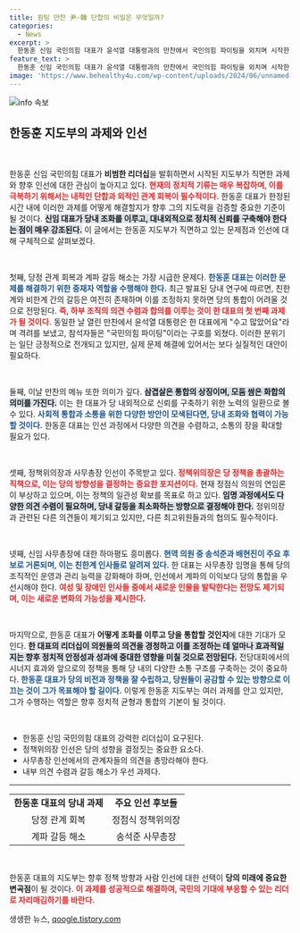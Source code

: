 ```yaml
---
title: 원팀 만찬 尹·韓 단합의 비밀은 무엇일까?
categories:
  - News
excerpt: >
  한동훈 신임 국민의힘 대표가 윤석열 대통령과의 만찬에서 국민의힘 파이팅을 외치며 시작한 여정! 그러나 계파 간 긴장과 인선에 대한 구설수는 여전히 남아 있다. 새로운 지도부가 헤쳐 나가야 할 과제가 산적하다. 클릭해 더 알아보세요!
feature_text: >
  한동훈 신임 국민의힘 대표가 윤석열 대통령과의 만찬에서 국민의힘 파이팅을 외치며 시작한 여정! 그러나 계파 간 긴장과 인선에 대한 구설수는 여전히 남아 있다. 새로운 지도부가 헤쳐 나가야 할 과제가 산적하다. 클릭해 더 알아보세요!
image: 'https://www.behealthy4u.com/wp-content/uploads/2024/06/unnamed-file.png'
---
```


<p><img src="https://www.behealthy4u.com/wp-content/uploads/2024/06/unnamed-file.png" alt="info 속보" /></p>

<h2 data-ke-size="size26">한동훈 지도부의 과제와 인선</h2>

<p data-ke-size="size16">&nbsp;</p>

<p>한동훈 신임 국민의힘 대표가 <strong>비범한 리더십</strong>을 발휘하면서 시작된 지도부가 직면한 과제와 향후 인선에 대한 관심이 높아지고 있다. <b><span style="color: #ee2323;">현재의 정치적 기류는 매우 복잡하며, 이를 극복하기 위해서는 내적인 단합과 외적인 관계 회복이 필수적이다.</span></b> 한동훈 대표가 한정된 시간 내에 이러한 과제를 어떻게 해결할지가 향후 그의 지도력을 검증할 중요한 기준이 될 것이다. <b><span style="background-color: #21538527;">신임 대표가 당내 조화를 이루고, 대내외적으로 정치적 신뢰를 구축해야 한다는 점이 매우 강조된다.</span></b> 이 글에서는 한동훈 지도부가 직면하고 있는 문제점과 인선에 대해 구체적으로 살펴보겠다. </p>

<p data-ke-size="size16">&nbsp;</p>

<p>첫째, 당정 관계 회복과 계파 갈등 해소는 가장 시급한 문제다. <b><span style="color: #1a5490;">한동훈 대표는 이러한 문제를 해결하기 위한 중재자 역할을 수행해야 한다.</span></b> 최근 발표된 당내 연구에 따르면, 친한계와 비한계 간의 갈등은 여전히 존재하며 이를 조정하지 못하면 당의 통합이 어려울 것으로 전망된다. <b><span style="color: #ee2323;">즉, 하부 조직의 의견 수렴과 합의를 이루는 것이 한 대표의 첫 번째 과제가 될 것이다.</span></b> 동일한 날 열린 만찬에서 윤석열 대통령은 한 대표에게 "수고 많았어요"라며 격려를 보냈고, 참석자들은 "국민의힘 파이팅"이라는 구호를 외쳤다. 이러한 분위기는 일단 긍정적으로 전개되고 있지만, 실제 문제 해결에 있어서는 보다 실질적인 대안이 필요하다. </p>

<p data-ke-size="size16">&nbsp;</p>

<p>둘째, 이날 만찬의 메뉴 또한 의미가 깊다. <b><span style="background-color: #21538527;">삼겹살은 통합의 상징이며, 모둠 쌈은 화합의 의미를 가진다.</span></b> 이는 한 대표가 당 내외적으로 신뢰를 구축하기 위한 노력의 일환으로 볼 수 있다. <b><span style="color: #1a5490;">사회적 통합과 소통을 위한 다양한 방안이 모색된다면, 당내 조화와 협력이 가능할 것이다.</span></b> 한동훈 대표는 인선 과정에서 다양한 의견을 수렴하고, 소통의 장을 확대할 필요가 있다.</p>

<p data-ke-size="size16">&nbsp;</p>

<p>셋째, 정책위의장과 사무총장 인선이 주목받고 있다. <b><span style="color: #ee2323;">정책위의장은 당 정책을 총괄하는 직책으로, 이는 당의 방향성을 결정하는 중요한 포지션이다.</span></b> 현재 정점식 의원의 연임론이 부상하고 있으며, 이는 정책의 일관성 확보를 목표로 하고 있다. <b><span style="background-color: #21538527;">임명 과정에서도 다양한 의견 수렴이 필요하며, 당내 갈등을 최소화하는 방향으로 결정해야 한다.</span></b> 정위의장과 관련된 다른 의견들이 제기되고 있지만, 다른 최고위원들과의 협의도 필수적이다. </p>

<p data-ke-size="size16">&nbsp;</p>

<p>넷째, 신임 사무총장에 대한 하마평도 흥미롭다. <b><span style="color: #1a5490;">현역 의원 중 송석준과 배현진이 주요 후보로 거론되며, 이는 친한계 인사들로 알려져 있다.</span></b> 한 대표는 사무총장 임명을 통해 당의 조직적인 운영과 관리 능력을 강화해야 하며, 인선에서 계파의 이익보다 당의 통합을 우선시해야 한다. <b><span style="color: #ee2323;">여성 및 장애인 인사들 중에서 새로운 인물을 발탁한다는 전망도 제기되며, 이는 새로운 변화의 가능성을 제시한다.</span></b> </p>

<p data-ke-size="size16">&nbsp;</p>

<p>마지막으로, 한동훈 대표가 <strong>어떻게 조화를 이루고 당을 통합할 것인지</strong>에 대한 기대가 모인다. <b><span style="background-color: #21538527;">한 대표의 리더십이 의원들의 의견을 경청하고 이를 조정하는 데 얼마나 효과적일지는 향후 정치적 안정성과 성과에 중대한 영향을 미칠 것으로 전망된다.</span></b> 전당대회에서의 시너지 효과와 앞으로의 정책을 통해 당 내의 다양한 소통 구조를 구축하는 것이 중요하다. <b><span style="color: #1a5490;">한동훈 대표가 당의 비전과 정책을 잘 수립하고, 당원들이 공감할 수 있는 방향으로 이끄는 것이 그가 목표해야 할 길이다.</span></b> 이렇게 한동훈 지도부는 여러 과제를 안고 있지만, 그가 수행하는 역할은 향후 정치적 균형과 통합의 기본이 될 것이다. </p>

<p data-ke-size="size16">&nbsp;</p>

<ul>
  <li>한동훈 신임 국민의힘 대표의 강력한 리더십이 요구된다.</li>
  <li>정책위의장 인선은 당의 성향을 결정짓는 중요한 요소다.</li>
  <li>사무총장 인선에서의 관계자들의 의견을 총망라해야 한다.</li>
  <li>내부 의견 수렴과 갈등 해소가 우선 과제다.</li>
</ul>

<hr />

<table>
  <tr>
    <td style="text-align: center; height: 17px;"><b>한동훈 대표의 당내 과제</b></td>
    <td style="text-align: center; height: 17px;"><b>주요 인선 후보들</b></td>
  </tr>
  <tr>
    <td style="text-align: center; height: 17px;">당정 관계 회복</td>
    <td style="text-align: center; height: 17px;">정점식 정책위의장</td>
  </tr>
  <tr>
    <td style="text-align: center; height: 17px;">계파 갈등 해소</td>
    <td style="text-align: center; height: 17px;">송석준 사무총장</td>
  </tr>
</table> 

<p data-ke-size="size16">&nbsp;</p>

<p>한동훈 대표의 지도부는 향후 정책 방향과 사람 인선에 대한 선택이 <strong>당의 미래에 중요한 변곡점</strong>이 될 것이다. <b><span style="color: #ee2323;">이 과제를 성공적으로 해결하여, 국민의 기대에 부응할 수 있는 리더로 자리매김하기를 바란다.</span></b></p>
생생한 뉴스, <a href="https://qoogle.tistory.com" rel="dofollow">qoogle.tistory.com</a>


